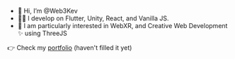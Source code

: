 - 👋 Hi, I’m @Web3Kev
- 🧑‍💻 I develop on Flutter, Unity, React, and Vanilla JS.
- 🥽 I am particularly interested in WebXR, and Creative Web Development ✨ using ThreeJS

👉 Check my <a href="https://web3kev-portfolio.vercel.app">portfolio</a> (haven't filled it yet)

<!---
Web3Kev/Web3Kev is a ✨ special ✨ repository because its `README.md` (this file) appears on your GitHub profile.
You can click the Preview link to take a look at your changes.
--->
